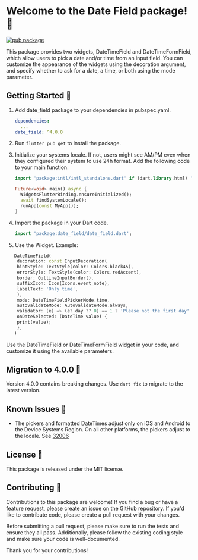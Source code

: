 # Welcome to the Date Field package! 📅

[![pub package](https://img.shields.io/pub/v/date_field.svg)](https://pub.dev/packages/date_field)

This package provides two widgets, DateTimeField and DateTimeFormField, which allow users to pick a
date and/or time from an input field. You can customize the appearance of the widgets using the
decoration argument, and specify whether to ask for a date, a time, or both using the mode
parameter.

## Getting Started 🚀

1. Add date_field package to your dependencies in pubspec.yaml.
   ```yaml
   dependencies:
     ...
   date_field: ^4.0.0
   ```
2. Run `flutter pub get` to install the package.
3. Initialize your systems locale. If not, users might see AM/PM even when
   they configured their system to use 24h format. Add the following code to your main function:

   ```dart
   import 'package:intl/intl_standalone.dart' if (dart.library.html) 'package:intl/intl_browser.dart';

   Future<void> main() async {
     WidgetsFlutterBinding.ensureInitialized();
     await findSystemLocale();
     runApp(const MyApp());
   }
   ```
4. Import the package in your Dart code.
   ```dart
   import 'package:date_field/date_field.dart';
   ```
5. Use the Widget. Example:

```dart
   DateTimeField(
    decoration: const InputDecoration(
    hintStyle: TextStyle(color: Colors.black45),
    errorStyle: TextStyle(color: Colors.redAccent),
    border: OutlineInputBorder(),
    suffixIcon: Icon(Icons.event_note),
    labelText: 'Only time',
    ),
    mode: DateTimeFieldPickerMode.time,
    autovalidateMode: AutovalidateMode.always,
    validator: (e) => (e?.day ?? 0) == 1 ? 'Please not the first day' : null,
    onDateSelected: (DateTime value) {
    print(value);
    },
   )
   ```

Use the DateTimeField or DateTimeFormField widget in your code, and customize it using the available
parameters.

## Migration to 4.0.0 🚀

Version 4.0.0 contains breaking changes. Use `dart fix` to migrate to the latest version.

## Known Issues 🐛

- The pickers and formatted DateTimes adjust only on iOS and Android to the Device Systems Region.
  On all other platforms, the pickers adjust to the locale.
  See [32006](https://github.com/flutter/flutter/issues/32006)

## License 📜

This package is released under the MIT license.

## Contributing 🤝

Contributions to this package are welcome! If you find a bug or have a feature request, please
create an issue on the GitHub repository. If you'd like to contribute code, please create a pull
request with your changes.

Before submitting a pull request, please make sure to run the tests and ensure they all pass.
Additionally, please follow the existing coding style and make sure your code is well-documented.

Thank you for your contributions!